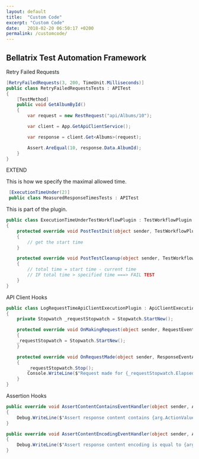 ```yaml
---
layout: default
title:  "Custom Code"
excerpt: "Custom Code"
date:   2018-02-20 06:50:17 +0200
permalink: /customcode/
---
```

Bellatrix Test Automation Framework 
---------------------------------------------------------


Retry Failed Requests
```csharp
[RetryFailedRequests(3, 200, TimeUnit.Milliseconds)]
public class RetryFailedRequestsTests : APITest
{
    [TestMethod]
    public void GetAlbumById()
    {
        var request = new RestRequest("api/Albums/10");

        var client = App.GetApiClientService();

        var response = client.Get<Albums>(request);

        Assert.AreEqual(10, response.Data.AlbumId);
    }
}
```
EXTEND

This is how we specify the maximal allowed time.
```csharp
 [ExecutionTimeUnder(2)]
 public class MeasuredResponseTimesTests : APITest
```


This is part of the plugin.
```csharp
public class ExecutionTimeUnderTestWorkflowPlugin : TestWorkflowPlugin
{
    protected override void PostTestInit(object sender, TestWorkflowPluginEventArgs e)
    {
        // get the start time
    }

    protected override void PostTestCleanup(object sender, TestWorkflowPluginEventArgs e)
    {
        // total time = start time - current time
        // IF total time > specified time ===> FAIL TEST
    }
}
```


API Client Hooks
```csharp
public class LogRequestTimeApiClientExecutionPlugin : ApiClientExecutionPlugin
{
    private Stopwatch _requestStopwatch = Stopwatch.StartNew();

    protected override void OnMakingRequest(object sender, RequestEventArgs client)
    {
	_requestStopwatch = Stopwatch.StartNew();
    }

    protected override void OnRequestMade(object sender, ResponseEventArgs client)
    {
        _requestStopwatch.Stop();
        Console.WriteLine($"Request made for {_requestStopwatch.ElapsedMilliseconds}");
    }
}
```

Assertion Hooks
```csharp
public override void AssertContentContainsEventHandler(object sender, ApiAssertEventArgs arg)
{
    Debug.WriteLine($"Assert response content contains {arg.ActionValue}.");
}

public override void AssertContentEncodingEventHandler(object sender, ApiAssertEventArgs arg)
{
    Debug.WriteLine($"Assert response content encoding is equal to {arg.ActionValue}.");
}
```

